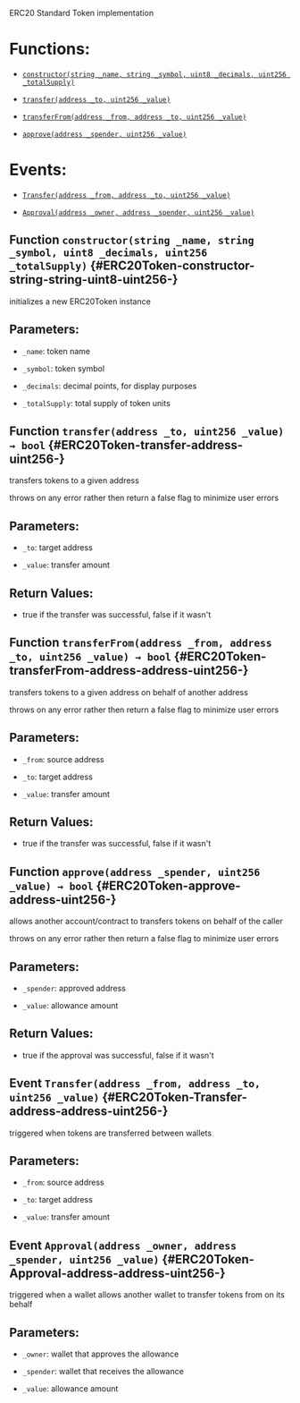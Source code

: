 ERC20 Standard Token implementation

# Functions:

- [`constructor(string _name, string _symbol, uint8 _decimals, uint256 _totalSupply)`](#ERC20Token-constructor-string-string-uint8-uint256-)

- [`transfer(address _to, uint256 _value)`](#ERC20Token-transfer-address-uint256-)

- [`transferFrom(address _from, address _to, uint256 _value)`](#ERC20Token-transferFrom-address-address-uint256-)

- [`approve(address _spender, uint256 _value)`](#ERC20Token-approve-address-uint256-)

# Events:

- [`Transfer(address _from, address _to, uint256 _value)`](#ERC20Token-Transfer-address-address-uint256-)

- [`Approval(address _owner, address _spender, uint256 _value)`](#ERC20Token-Approval-address-address-uint256-)

## Function `constructor(string _name, string _symbol, uint8 _decimals, uint256 _totalSupply)` {#ERC20Token-constructor-string-string-uint8-uint256-}

initializes a new ERC20Token instance

## Parameters:

- `_name`:        token name

- `_symbol`:      token symbol

- `_decimals`:    decimal points, for display purposes

- `_totalSupply`: total supply of token units

## Function `transfer(address _to, uint256 _value) → bool` {#ERC20Token-transfer-address-uint256-}

transfers tokens to a given address

throws on any error rather then return a false flag to minimize user errors

## Parameters:

- `_to`:      target address

- `_value`:   transfer amount

## Return Values:

- true if the transfer was successful, false if it wasn't

## Function `transferFrom(address _from, address _to, uint256 _value) → bool` {#ERC20Token-transferFrom-address-address-uint256-}

transfers tokens to a given address on behalf of another address

throws on any error rather then return a false flag to minimize user errors

## Parameters:

- `_from`:    source address

- `_to`:      target address

- `_value`:   transfer amount

## Return Values:

- true if the transfer was successful, false if it wasn't

## Function `approve(address _spender, uint256 _value) → bool` {#ERC20Token-approve-address-uint256-}

allows another account/contract to transfers tokens on behalf of the caller

throws on any error rather then return a false flag to minimize user errors

## Parameters:

- `_spender`: approved address

- `_value`:   allowance amount

## Return Values:

- true if the approval was successful, false if it wasn't

## Event `Transfer(address _from, address _to, uint256 _value)` {#ERC20Token-Transfer-address-address-uint256-}

triggered when tokens are transferred between wallets

## Parameters:

- `_from`:    source address

- `_to`:      target address

- `_value`:   transfer amount

## Event `Approval(address _owner, address _spender, uint256 _value)` {#ERC20Token-Approval-address-address-uint256-}

triggered when a wallet allows another wallet to transfer tokens from on its behalf

## Parameters:

- `_owner`:   wallet that approves the allowance

- `_spender`: wallet that receives the allowance

- `_value`:   allowance amount
